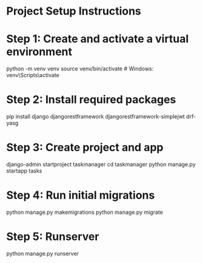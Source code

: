 # Project Setup Instructions


# Step 1: Create and activate a virtual environment

python -m venv venv
source venv/bin/activate  # Windows: venv\Scripts\activate

# Step 2: Install required packages

pip install django djangorestframework djangorestframework-simplejwt drf-yasg

# Step 3: Create project and app

django-admin startproject taskmanager
cd taskmanager
python manage.py startapp tasks

# Step 4: Run initial migrations
python manage.py makemigrations
python manage.py migrate


# Step 5: Runserver

python manage.py runserver
